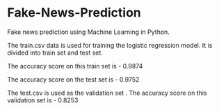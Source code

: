 # Fake-News-Prediction
Fake news prediction using Machine Learning in Python.


The train.csv data is used for training the logistic regression model. It is divided into train set and test set. 


The accuracy score on this train set is - 0.9874


The accuracy score on the test set is -  0.9752


The test.csv is used as the validation set .
The accuracy score on this validation set is  - 0.8253
